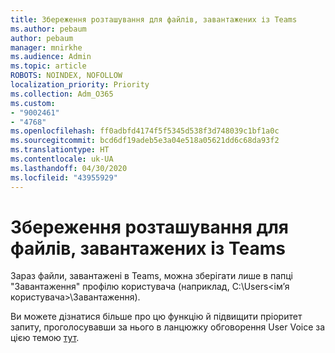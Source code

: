 ```yaml
---
title: Збереження розташування для файлів, завантажених із Teams
ms.author: pebaum
author: pebaum
manager: mnirkhe
ms.audience: Admin
ms.topic: article
ROBOTS: NOINDEX, NOFOLLOW
localization_priority: Priority
ms.collection: Adm_O365
ms.custom:
- "9002461"
- "4768"
ms.openlocfilehash: ff0adbfd4174f5f5345d538f3d748039c1bf1a0c
ms.sourcegitcommit: bcd6df19adeb5e3a04e518a05621dd6c68da93f2
ms.translationtype: HT
ms.contentlocale: uk-UA
ms.lasthandoff: 04/30/2020
ms.locfileid: "43955929"
---
```

# <a name="save-location-for-files-downloaded-from-teams"></a>Збереження розташування для файлів, завантажених із Teams

Зараз файли, завантажені в Teams, можна зберігати лише в папці "Завантаження" профілю користувача (наприклад, C:\Users\<ім’я користувача>\Завантаження).

Ви можете дізнатися більше про цю функцію й підвищити пріоритет запиту, проголосувавши за нього в ланцюжку обговорення User Voice за цією темою [тут](https://microsoftteams.uservoice.com/forums/555103-public/suggestions/18693262-have-the-download-function-of-files-allow-you-to-s).
